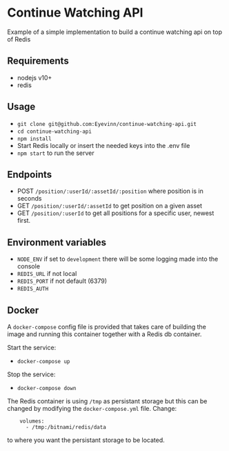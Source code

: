 # Continue Watching API

Example of a simple implementation to build a continue watching api on top of Redis

## Requirements

- nodejs v10+
- redis

## Usage
- `git clone git@github.com:Eyevinn/continue-watching-api.git`
- `cd continue-watching-api`
- `npm install`
- Start Redis locally or insert the needed keys into the .env file
- `npm start` to run the server

## Endpoints

- POST `/position/:userId/:assetId/:position` where position is in seconds
- GET `/position/:userId/:assetId` to get position on a given asset
- GET `/position/:userId` to get all positions for a specific user, newest first.

## Environment variables

- `NODE_ENV` if set to `development` there will be some logging made into the console
- `REDIS_URL` if not local
- `REDIS_PORT` if not default (6379)
- `REDIS_AUTH`

## Docker

A `docker-compose` config file is provided that takes care of building the image and running this container together with a Redis db container.

Start the service:

- `docker-compose up`

Stop the service:

- `docker-compose down`

The Redis container is using `/tmp` as persistant storage but this can be changed by modifying the `docker-compose.yml` file. Change:

```
    volumes:
      - /tmp:/bitnami/redis/data
```

to where you want the persistant storage to be located.
